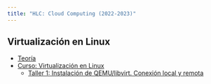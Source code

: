 ```yaml
---
title: "HLC: Cloud Computing (2022-2023)"
---
```


## Virtualización en Linux

* [Teoría](https://raw.githubusercontent.com/josedom24/presentaciones/main/hlc/virtualizacion.pdf)
* [Curso: Virtualización en Linux](https://github.com/josedom24/curso_virtualizacion_linux)
	* [Taller 1: Instalación de QEMU/libvirt. Conexión local y remota](1_virtualizacion/t1.html)
<!--

	* Taller 2: Creación de máquinas virtuales desde la línea de comandos
	* Taller 3: Creación de máquinas virtuales con virt-manager
	* Taller 4: Gestión del almacenamiento en QEMU/KVM + libvirt
	* Taller 5: Clonación e instantáneas de maquinas virtuales
	* Taller 6: Gestión de redes en QEMU/KVM + libvirt
-->
